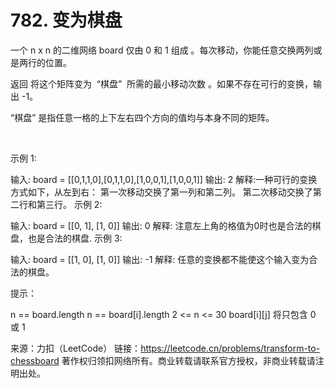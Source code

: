 # 782. 变为棋盘

一个 n x n 的二维网络 board 仅由 0 和 1 组成 。每次移动，你能任意交换两列或是两行的位置。

返回 将这个矩阵变为  “棋盘”  所需的最小移动次数 。如果不存在可行的变换，输出 -1。

“棋盘” 是指任意一格的上下左右四个方向的值均与本身不同的矩阵。

 

示例 1:



输入: board = [[0,1,1,0],[0,1,1,0],[1,0,0,1],[1,0,0,1]]
输出: 2
解释:一种可行的变换方式如下，从左到右：
第一次移动交换了第一列和第二列。
第二次移动交换了第二行和第三行。
示例 2:



输入: board = [[0, 1], [1, 0]]
输出: 0
解释: 注意左上角的格值为0时也是合法的棋盘，也是合法的棋盘.
示例 3:



输入: board = [[1, 0], [1, 0]]
输出: -1
解释: 任意的变换都不能使这个输入变为合法的棋盘。
 

提示：

n == board.length
n == board[i].length
2 <= n <= 30
board[i][j] 将只包含 0或 1

来源：力扣（LeetCode）
链接：https://leetcode.cn/problems/transform-to-chessboard
著作权归领扣网络所有。商业转载请联系官方授权，非商业转载请注明出处。